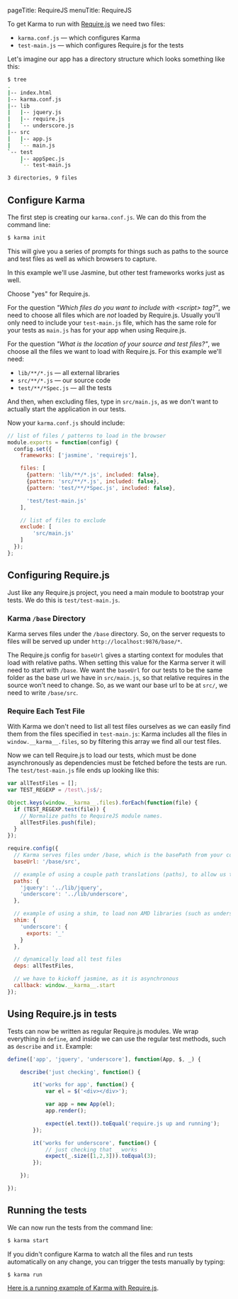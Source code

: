 pageTitle: RequireJS
menuTitle: RequireJS

To get Karma to run with [Require.js] we need two files:

* `karma.conf.js` &mdash; which configures Karma
* `test-main.js` &mdash; which configures Require.js for the tests

Let's imagine our app has a directory structure which looks something like this:

```bash
$ tree
.
|-- index.html
|-- karma.conf.js
|-- lib
|   |-- jquery.js
|   |-- require.js
|   `-- underscore.js
|-- src
|   |-- app.js
|   `-- main.js
`-- test
    |-- appSpec.js
    `-- test-main.js

3 directories, 9 files
```

## Configure Karma

The first step is creating our `karma.conf.js`. We can do this from the
command line:

```bash
$ karma init
```

This will give you a series of prompts for things such as paths to the source and test
files as well as which browsers to capture.

In this example we'll use Jasmine, but other test frameworks works just
as well.

Choose "yes" for Require.js.

For the question *"Which files do you want to include with &lt;script&gt;
tag?"*, we need to choose all files which are *not* loaded by Require.js.
Usually you'll only need to include your `test-main.js` file, which has
the same role for your tests as `main.js` has for your app when using
Require.js.

For the question *"What is the location of your source and test files?"*, we choose all the
files we want to load with Require.js. For this example we'll need:

* `lib/**/*.js` &mdash; all external libraries
* `src/**/*.js` &mdash; our source code
* `test/**/*Spec.js` &mdash; all the tests

And then, when excluding files, type in `src/main.js`, as we don't want to actually
start the application in our tests.

Now your `karma.conf.js` should include:

```javascript
// list of files / patterns to load in the browser
module.exports = function(config) {
  config.set({
    frameworks: ['jasmine', 'requirejs'],

    files: [
      {pattern: 'lib/**/*.js', included: false},
      {pattern: 'src/**/*.js', included: false},
      {pattern: 'test/**/*Spec.js', included: false},

      'test/test-main.js'
    ],

    // list of files to exclude
    exclude: [
        'src/main.js'
    ]
  });
};
```

## Configuring Require.js

Just like any Require.js project, you need a main module to bootstrap
your tests. We do this is `test/test-main.js`.

### Karma `/base` Directory

Karma serves files under the `/base` directory. So, on the server
requests to files will be served up under
`http://localhost:9876/base/*`.

The Require.js config for `baseUrl` gives a starting context for modules
that load with relative paths. When setting this value for the Karma
server it will need to start with `/base`. We want the `baseUrl` for our
tests to be the same folder as the base url we have in `src/main.js`, so
that relative requires in the source won’t need to change. So, as we
want our base url to be at `src/`, we need to write `/base/src`.

### Require Each Test File

With Karma we don't need to list all test files ourselves as we can
easily find them from the files specified in `test-main.js`: Karma
includes all the files in `window.__karma__.files`, so by filtering this
array we find all our test files.

Now we can tell Require.js to load our tests, which must be done
asynchronously as dependencies must be fetched before the tests are run.
The `test/test-main.js` file ends up looking like this:

```javascript
var allTestFiles = [];
var TEST_REGEXP = /test\.js$/;

Object.keys(window.__karma__.files).forEach(function(file) {
  if (TEST_REGEXP.test(file)) {
    // Normalize paths to RequireJS module names.
    allTestFiles.push(file);
  }
});

require.config({
  // Karma serves files under /base, which is the basePath from your config file
  baseUrl: '/base/src',

  // example of using a couple path translations (paths), to allow us to refer to different library dependencies, without using relative paths
  paths: {
    'jquery': '../lib/jquery',
    'underscore': '../lib/underscore',
  },

  // example of using a shim, to load non AMD libraries (such as underscore)
  shim: {
    'underscore': {
      exports: '_'
    }
  },

  // dynamically load all test files
  deps: allTestFiles,

  // we have to kickoff jasmine, as it is asynchronous
  callback: window.__karma__.start
});
```

## Using Require.js in tests

Tests can now be written as regular Require.js modules. We wrap
everything in `define`, and inside we can use the regular test methods,
such as `describe` and `it`. Example:

```javascript
define(['app', 'jquery', 'underscore'], function(App, $, _) {

    describe('just checking', function() {

        it('works for app', function() {
            var el = $('<div></div>');

            var app = new App(el);
            app.render();

            expect(el.text()).toEqual('require.js up and running');
        });

        it('works for underscore', function() {
            // just checking that _ works
            expect(_.size([1,2,3])).toEqual(3);
        });

    });

});
```

## Running the tests

We can now run the tests from the command line:

```bash
$ karma start
```

If you didn't configure Karma to watch all the files and run tests
automatically on any change, you can trigger the tests manually by
typing:

```bash
$ karma run
```

[Here is a running example of Karma with Require.js][example].

[Require.js]: http://requirejs.org/
[example]: https://github.com/kjbekkelund/karma-requirejs
